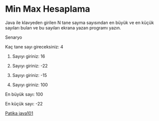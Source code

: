 # Min Max Hesaplama

Java ile klavyeden girilen N tane sayma sayısından en büyük ve en küçük sayıları bulan ve bu sayıları ekrana yazan programı yazın.

Senaryo

Kaç tane sayı gireceksiniz: 4

1. Sayıyı giriniz: 16

2. Sayıyı giriniz: -22

3. Sayıyı giriniz: -15

4. Sayıyı giriniz: 100

En büyük sayı: 100

En küçük sayı: -22

[Patika java101](https://app.patika.dev/courses/java101)
